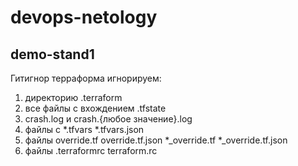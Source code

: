 # devops-netology

## demo-stand1


Гитигнор терраформа игнорируем:

1. директорию .terraform
2. все файлы c вхождением .tfstate
3. crash.log и crash.{любое значение}.log
4. файлы с *.tfvars *.tfvars.json
5. файлы override.tf override.tf.json *_override.tf *_override.tf.json
6. файлы .terraformrc terraform.rc